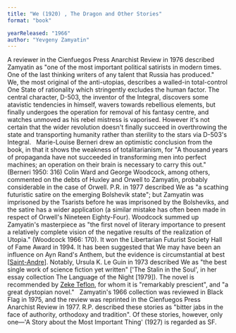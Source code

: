 ```yaml
---
title: "We (1920) , The Dragon and Other Stories"
format: "book"

yearReleased: "1966"
author: "Yevgeny Zamyatin"
---
```

A reviewer in the Cienfuegos Press Anarchist Review in 1976 described Zamyatin as  "one of the most important political satirists in modern times. One of the last  thinking writers of any talent that Russia has produced."
 
We, the most original of the anti-utopias, describes a walled-in total-control One State of rationality which stringently excludes the human factor. The central character, D-503, the inventor of the Integral, discovers some atavistic tendencies in himself, wavers towards rebellious elements, but finally undergoes the operation for removal of his fantasy centre, and watches unmoved as his rebel mistress is vaporised. However it's not certain that the wider revolution doesn't finally succeed in overthrowing the state and transporting humanity rather than sterility to the stars via D-503's Integral.
 
Marie-Louise Berneri drew an optimistic conclusion from the book, in that it shows the weakness of totalitarianism, for  "A thousand years of propaganda have not succeeded in transforming men into perfect machines; an operation on their brain is necessary to carry this out." (Berneri 1950: 316) Colin Ward and George Woodcock, among others, commented on the debts of Huxley and Orwell to Zamyatin, probably considerable in the case of Orwell. P.R. in 1977 described We as "a scathing futuristic satire on the emerging Bolshevik state"; but Zamyatin was imprisoned by the Tsarists before he was imprisoned by the Bolsheviks, and the satire has a wider application (a similar mistake has often been made in respect of Orwell's Nineteen Eighty-Four). Woodcock summed up Zamyatin's masterpiece as "the first novel of literary importance to present a relatively complete vision of the negative results of the realization of Utopia." (Woodcock 1966: 170). It won the  Libertarian Futurist Society Hall of Fame Award in 1994. It has been suggested  that We may have been an influence on Ayn Rand's Anthem, but the  evidence is circumstantial at best [<a href="https://stpeter.im/writings/rand/zamyatin-rand.html">Saint-Andre</a>].  Notably, Ursula K. Le Guin in 1973 described We as "the best single work  of science fiction yet written" ['The Stalin in the Soul', in her essay  collection The Language of the Night [1979]). The novel is recommended by <a href="https://seesharppress.wordpress.com/">Zeke Teflon</a>, for whom it is  "remarkably prescient", and "a great dystopian novel."
 
Zamyatin's 1966 collection was  reviewed in Black Flag in 1975, and the review was reprinted in  the Cienfuegos Press Anarchist Review in 1977. R.P. described  these stories as "bitter jabs in the face of authority, orthodoxy and  tradition". Of these stories, however, only one—'A Story about the  Most Important Thing' (1927) is regarded as SF.
   